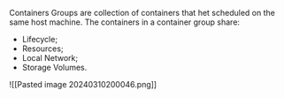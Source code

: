 Containers Groups are collection of containers that het scheduled on the same host machine.
The containers in a container group share:
- Lifecycle;
- Resources;
- Local Network;
- Storage Volumes.

![[Pasted image 20240310200046.png]]